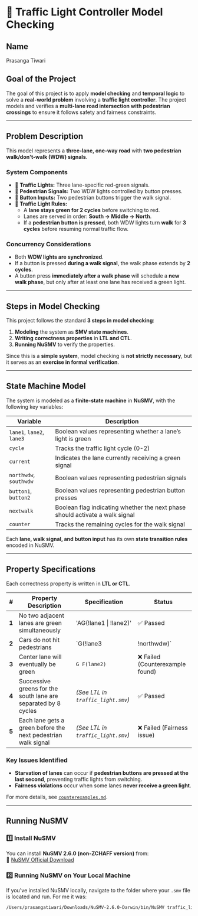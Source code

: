 # 🚦 Traffic Light Controller Model Checking  

## **Name**  
Prasanga Tiwari  

## **Goal of the Project**  
The goal of this project is to apply **model checking** and **temporal logic** to solve a **real-world problem** involving a **traffic light controller**. The project models and verifies a **multi-lane road intersection with pedestrian crossings** to ensure it follows safety and fairness constraints.  

---

## **Problem Description**  
This model represents a **three-lane, one-way road** with **two pedestrian walk/don't-walk (WDW) signals**.  

### **System Components**  
- 🚗 **Traffic Lights:** Three lane-specific red-green signals.  
- 🚶 **Pedestrian Signals:** Two WDW lights controlled by button presses.  
- 🔘 **Button Inputs:** Two pedestrian buttons trigger the walk signal.  
- 🔄 **Traffic Light Rules:**
  - A **lane stays green for 2 cycles** before switching to red.
  - Lanes are served in order: **South → Middle → North**.
  - If a **pedestrian button is pressed**, both WDW lights turn **walk** for **3 cycles** before resuming normal traffic flow.

### **Concurrency Considerations**  
- Both **WDW lights are synchronized**.  
- If a button is pressed **during a walk signal**, the walk phase extends by **2 cycles**.  
- A button press **immediately after a walk phase** will schedule a **new walk phase**, but only after at least one lane has received a green light.

---

## **Steps in Model Checking**
This project follows the standard **3 steps in model checking**:

1. **Modeling** the system as **SMV state machines**.
2. **Writing correctness properties** in **LTL and CTL**.
3. **Running NuSMV** to verify the properties.

Since this is a **simple system**, model checking is **not strictly necessary**, but it serves as an **exercise in formal verification**.

---

## **State Machine Model**
The system is modeled as a **finite-state machine** in **NuSMV**, with the following key variables:

| **Variable**  | **Description** |
|--------------|----------------|
| `lane1`, `lane2`, `lane3` | Boolean values representing whether a lane’s light is green |
| `cycle` | Tracks the traffic light cycle (0-2) |
| `current` | Indicates the lane currently receiving a green signal |
| `northwdw`, `southwdw` | Boolean values representing pedestrian signals |
| `button1`, `button2` | Boolean values representing pedestrian button presses |
| `nextwalk` | Boolean flag indicating whether the next phase should activate a walk signal |
| `counter` | Tracks the remaining cycles for the walk signal |

Each **lane, walk signal, and button input** has its own **state transition rules** encoded in NuSMV.

---

## **Property Specifications**
Each correctness property is written in **LTL or CTL**.

| **#** | **Property Description** | **Specification** | **Status** |
|------|-----------------|-------------------|------------|
| **1** | No two adjacent lanes are green simultaneously | 'AG(!lane1 \| !lane2)' | ✅ Passed |
| **2** | Cars do not hit pedestrians | `G(!lane3 | !northwdw)` | ✅ Passed |
| **3** | Center lane will eventually be green | `G F(lane2)` | ❌ Failed (Counterexample found) |
| **4** | Successive greens for the south lane are separated by 8 cycles | *(See LTL in `traffic_light.smv`)* | ✅ Passed |
| **5** | Each lane gets a green before the next pedestrian walk signal | *(See LTL in `traffic_light.smv`)* | ❌ Failed (Fairness issue) |

### **Key Issues Identified**
- **Starvation of lanes** can occur if **pedestrian buttons are pressed at the last second**, preventing traffic lights from switching.
- **Fairness violations** occur when some lanes **never receive a green light**.

For more details, see [`counterexamples.md`](counterexamples.md).

---

## **Running NuSMV**
### **1️⃣ Install NuSMV**
You can install **NuSMV 2.6.0 (non-ZCHAFF version)** from:  
📌 [NuSMV Official Download](https://nusmv.fbk.eu/downloads.html)


### **2️⃣ Running NuSMV on Your Local Machine**
If you've installed NuSMV locally, navigate to the folder where your `.smv` file is located and run. For me it was:
```bash
/Users/prasangatiwari/Downloads/NuSMV-2.6.0-Darwin/bin/NuSMV traffic_light.smv.txt

